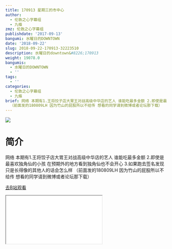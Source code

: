 ```yaml
---
title: 170913 星期三的市中心
author:
  - 伦敦之心字幕组
  - 九條
zmz: 伦敦之心字幕组
publishdate: '2017-09-13'
bangumi: 水曜日的DOWNTOWN
date: '2018-09-22'
slug: 2018-09-22-170913-32223510
description: 水曜日的downtown&#8226;170913
weight: 19078.0
bangumis:
  - 水曜日的DOWNTOWN
  - ''
tags:
  - ''
categories:
  - 伦敦之心字幕组
  - 九條
brief: 网络 本期有1.王将饺子店大胃王对战高级中华店的艺人 谁能吃最多金额 2.即使是最喜欢独角仙的小孩 在预期外的地方看到独角仙也不会开心 3.如果跑去签名发现只是长得像的其他人的话会怎么样
  （前面发的180809LH 因为竹山的屁股所以不给传 想看的同学请到微博或者论坛那下载）
---
```

![](https://i.imgur.com/oFPHswG.jpg)
# 简介  
网络
本期有1.王将饺子店大胃王对战高级中华店的艺人 谁能吃最多金额 2.即使是最喜欢独角仙的小孩 在预期外的地方看到独角仙也不会开心 3.如果跑去签名发现只是长得像的其他人的话会怎么样 （前面发的180809LH 因为竹山的屁股所以不给传 想看的同学请到微博或者论坛那下载）  

[去B站观看](https://www.bilibili.com/video/av32223510/)
<div class ="resp-container"><iframe class="testiframe" src="//player.bilibili.com/player.html?aid=32223510"", scrolling="no", allowfullscreen="true" > </iframe></div> 
